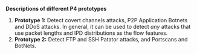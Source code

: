 **Descriptions of different P4 prototypes**

1. **Prototype 1:** Detect covert channels attacks, P2P Application Botnets and DDoS attacks. In general, it can be used to detect _any_ attacks that use packet lengths and IPD distributions as the flow features.
2. **Prototype 2:** Detect FTP and SSH Patator attacks, and Portscans and BotNets. 
